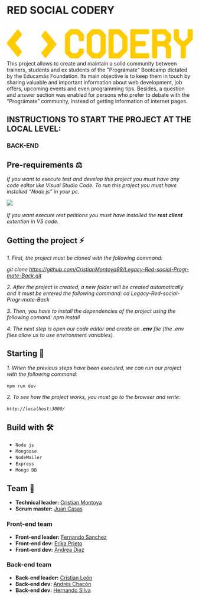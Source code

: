 # RED SOCIAL CODERY
![logo](https://raw.githubusercontent.com/CristianMontoya98/Legacy-Red-social-Progr-mate/4f6ddfdc42841b5756285afde485ddf0eb331458/src/assets/images/logo.svg)
This project allows to create and maintain a solid community between trainers, students and ex students of the "Prográmate" Bootcamp dictated by the Educamás Foundation. Its main objective is to keep them in touch by sharing valuable and important information about web development, job offers, upcoming events and even programming tips.
Besides, a question and answer section was enabled for persons who prefer to debate with the “Prográmate” community, instead of getting  information of internet pages.

## INSTRUCTIONS TO START THE PROJECT AT THE LOCAL LEVEL:
### BACK-END
## Pre-requirements ⚖️
_If you want to execute test and develop this project you must have any code editor like Visual Studio Code. To run this project you must have installed “Node js” in your pc._

![](https://img.shields.io/badge/Node.js-43853D?style=for-the-badge&logo=node.js&logoColor=white)

_If you want execute rest petitions you must have installed the **rest client** extention in VS code._
## Getting the project ⚡
_1. First, the project must be cloned with the following command:_
 
 _git clone https://github.com/CristianMontoya98/Legacy-Red-social-Progr-mate-Back.git_
 
_2. After the project is created, a new folder will be created automatically and it must be entered the following command: cd Legacy-Red-social-Progr-mate-Back_
 
_3. Then, you have to install the dependencies of the project using the following comand:  npm install_
 
_4. The next step is open our code editor and create an **.env** file (the .env files allow us to use environment variables)._

## Starting 🚀
_1. When the previous steps have been executed, we can run our project with the following command:_

```npm run dev```
 
_2. To see how the project works, you must go to the browser and write:_

_```http://localhost:3000/```_

## Build with 🛠️

* ```Node js```
* ```Mongoose```
* ```NodeMailer```
* ```Express```
* ```Mongo DB```

## Team 💪
* **Technical leader:** [Cristian Montoya](https://github.com/CristianMontoya98)
* **Scrum master:**  [Juan Casas](https://github.com/ourainbows)
### Front-end team
* **Front-end leader:** [Fernando Sanchez](https://github.com/FernandoDSanchez)
* **Front-end dev:** [Erika Prieto](https://github.com/Eriry930)
* **Front-end dev:** [Andrea Díaz](https://github.com/andreavdiaz)
### Back-end team
* **Back-end leader:** [Cristian León](https://github.com/cleon98)
* **Back-end dev:** [Andrés Chacón](https://github.com/andreschaconr)
* **Back-end dev:** [Hernando Silva](https://github.com/HernandoSilvaLeal)
